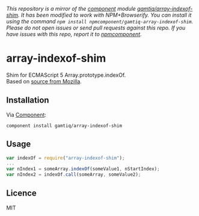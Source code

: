 *This repository is a mirror of the [component](http://component.io) module [gamtiq/array-indexof-shim](http://github.com/gamtiq/array-indexof-shim). It has been modified to work with NPM+Browserify. You can install it using the command `npm install npmcomponent/gamtiq-array-indexof-shim`. Please do not open issues or send pull requests against this repo. If you have issues with this repo, report it to [npmcomponent](https://github.com/airportyh/npmcomponent).*
# array-indexof-shim

Shim for ECMAScript 5 Array.prototype.indexOf.  
Based on [source from Mozilla](https://developer.mozilla.org/en-US/docs/Web/JavaScript/Reference/Global_Objects/Array/indexOf).

## Installation

Via [Component](https://github.com/component/component):

    component install gamtiq/array-indexof-shim

## Usage

```js
var indexOf = require("array-indexof-shim");
...
var nIndex1 = someArray.indexOf(someValue1, nStartIndex);
var nIndex2 = indexOf.call(someArray, someValue2);
```

## Licence

MIT

